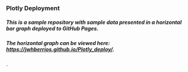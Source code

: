 ### Plotly Deployment
##### This is a sample repository with sample data presented in a horizontal bar graph deployed to GitHub Pages.
##### The horizontal graph can be viewed here: https://jwhberrios.github.io/Plotly_deploy/.
.
